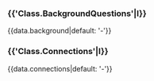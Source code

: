 ### {{'Class.BackgroundQuestions'|l}}

{{data.background|default: '-'}}

### {{'Class.Connections'|l}}

{{data.connections|default: '-'}}